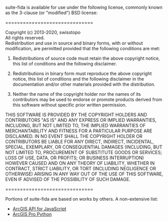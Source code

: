suite-fida is available for use under the following license, commonly known  
as the 3-clause (or "modified") BSD license:  

==============================
  
Copyright (c) 2013-2020, swisstopo  
All rights reserved.    
Redistribution and use in source and binary forms, with or without modification, are permitted provided that the following conditions are met:  
  
1. Redistributions of source code must retain the above copyright notice, this list of conditions and the following disclaimer.  
  
2. Redistributions in binary form must reproduce the above copyright notice, this list of conditions and the following disclaimer in the documentation and/or other materials provided with the distribution.  
  
3. Neither the name of the copyright holder nor the names of its contributors may be used to endorse or promote products derived from this software without specific prior written permission.  
  
THIS SOFTWARE IS PROVIDED BY THE COPYRIGHT HOLDERS AND CONTRIBUTORS "AS IS" AND ANY EXPRESS OR IMPLIED WARRANTIES, INCLUDING, BUT NOT LIMITED TO, THE IMPLIED WARRANTIES OF MERCHANTABILITY AND FITNESS FOR A PARTICULAR PURPOSE ARE DISCLAIMED. IN NO EVENT SHALL THE COPYRIGHT HOLDER OR CONTRIBUTORS BE LIABLE FOR ANY DIRECT, INDIRECT, INCIDENTAL, SPECIAL, EXEMPLARY, OR CONSEQUENTIAL DAMAGES (INCLUDING, BUT NOT LIMITED TO, PROCUREMENT OF SUBSTITUTE GOODS OR SERVICES; LOSS OF USE, DATA, OR PROFITS; OR BUSINESS INTERRUPTION) HOWEVER CAUSED AND ON ANY THEORY OF LIABILITY, WHETHER IN CONTRACT, STRICT LIABILITY, OR TORT (INCLUDING NEGLIGENCE OR OTHERWISE) ARISING IN ANY WAY OUT OF THE USE OF THIS SOFTWARE, EVEN IF ADVISED OF THE POSSIBILITY OF SUCH DAMAGE.    

==============================  

Portions of suite-fida are based on works by others. A non-extensive list:    

- [ArcGIS API for JavaScript](https://developers.arcgis.com/javascript/)    
- [ArcGIS Pro Python](https://pro.arcgis.com/de/pro-app/arcpy/main/arcgis-pro-arcpy-reference.htm)   
  
